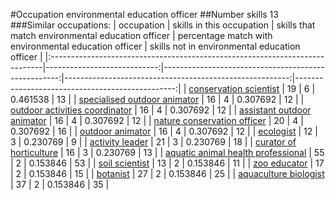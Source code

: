 #Occupation environmental education officer
##Number skills 13
###Similar occupations:
| occupation                                                                  |   skills in this occupation |   skills that match environmental education officer |   percentage match with environmental education officer |   skills not in environmental education officer |
|:----------------------------------------------------------------------------|----------------------------:|----------------------------------------------------:|--------------------------------------------------------:|------------------------------------------------:|
| [conservation scientist](conservation_scientist.md)                         |                          19 |                                                   6 |                                                0.461538 |                                              13 |
| [specialised outdoor animator](specialised_outdoor_animator.md)             |                          16 |                                                   4 |                                                0.307692 |                                              12 |
| [outdoor activities coordinator](outdoor_activities_coordinator.md)         |                          16 |                                                   4 |                                                0.307692 |                                              12 |
| [assistant outdoor animator](assistant_outdoor_animator.md)                 |                          16 |                                                   4 |                                                0.307692 |                                              12 |
| [nature conservation officer](nature_conservation_officer.md)               |                          20 |                                                   4 |                                                0.307692 |                                              16 |
| [outdoor animator](outdoor_animator.md)                                     |                          16 |                                                   4 |                                                0.307692 |                                              12 |
| [ecologist](ecologist.md)                                                   |                          12 |                                                   3 |                                                0.230769 |                                               9 |
| [activity leader](activity_leader.md)                                       |                          21 |                                                   3 |                                                0.230769 |                                              18 |
| [curator of horticulture](curator_of_horticulture.md)                       |                          16 |                                                   3 |                                                0.230769 |                                              13 |
| [aquatic animal health professional](aquatic_animal_health_professional.md) |                          55 |                                                   2 |                                                0.153846 |                                              53 |
| [soil scientist](soil_scientist.md)                                         |                          13 |                                                   2 |                                                0.153846 |                                              11 |
| [zoo educator](zoo_educator.md)                                             |                          17 |                                                   2 |                                                0.153846 |                                              15 |
| [botanist](botanist.md)                                                     |                          27 |                                                   2 |                                                0.153846 |                                              25 |
| [aquaculture biologist](aquaculture_biologist.md)                           |                          37 |                                                   2 |                                                0.153846 |                                              35 |
